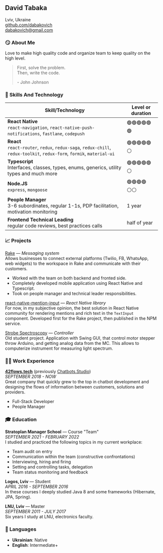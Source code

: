 ## David Tabaka

Lviv, Ukraine<br>
[github.com/dabakovich](https://github.com/dabakovich)<br>
[dabakovich@gmail.com](mailto:dabakovich@gmail.com)


### 😏 About Me

Love to make high quality code and organize team to keep quality on the high level.

> First, solve the problem.<br>
> Then, write the code.
> 
> \- John Johnson


### 🎯 Skills And Technology

|Skill/Technology|Level or duration|
|---|---|
|**React Native**<br>`react-navigation`, `react-native-push-notifications`, `fastlane`, `codepush`|🟢🟢🟢🟢🟢🟢|
|**React**<br>`react-router`, `redux`, `redux-saga`, `redux-chill`, `redux-toolkit`, `redux-form`, `formik`, `material-ui`|🟢🟢🟢🟢🟢⚪|
|**Typescript**<br>Interfaces, classes, types, enums, generics, utility types and much more|🟢🟢🟢🟢🟢⚪|
|**Node.JS**<br>`express`, `mongoose`|🟢🟢🟢🟢⚪⚪|
|**People Manager**<br>3-6 subordinates, regular 1-1s, PDP facilitation, motivation monitoring|1 year|
|**Frontend Technical Leading**<br>regular code reviews, best practices calls|half of year|

### 📈 Projects

[Rake](https://rake.ai) — *Messaging system*<br>
Allows businesses to connect external platforms (Twilio, FB, WhatsApp, web widgets) to the workspace in Rake and communicate with their customers.
* Worked with the team on both backend and fronted side.
* Completely developed mobile application using React Native and Typescript.
* Took on people manager and technical leader responsibilities.

[react-native-mention-input](https://www.npmjs.com/package/react-native-controlled-mentions) — *React Native library*<br>
For now, in my subjective opinion, the best solution in React Native community for rendering mentions and rich text in the `TextInput` component. Developed first for the Rake project, then published in the NPM service.

[Strobe Spectroscopy](https://github.com/dabakovich/StrobeSpectroscopy) — *Controller*<br>
Old student project. Application with Swing GUI, that control motor stepper throw Arduino, and getting analog data from the MC. This allows to computerize instrument for measuring light spectrum.


### 👨‍💻 Work Experience

[**42flows.tech**](https://42flows.tech) (previously [Chatbots.Studio](https://chatbots.studio/))<br>
*SEPTEMBER 2018 - NOW*<br>
Great company that quickly grew to the top in chatbot development and designing the flows of information between customers, solutions and providers.<br>
* Full-Stack Developer
* People Manager


### 🎓 Education

**Stratoplan Manager School** — Course "Team"<br>
*SEPTEMBER 2021 - FEBRUARY 2022*<br>
I studied and practiced the following topics in my current workplace:
* Team audit on entry
* Communication within the team (constructive confrontations)
* Interviewing, hiring and firing
* Setting and controlling tasks, delegation
* Team status monitoring and feedback

**Logos, Lviv** — Student<br>
*APRIL 2016 - SEPTEMBER 2016*<br>
In these courses I deeply studied Java 8 and some frameworks (Hibernate, JPA, Spring).

**LNU, Lviv** — Master<br>
*SEPTEMBER 2011 - JULY 2017*<br>
Six years I study at LNU, electronics faculty.


### 💬 Languages

* **Ukrainian**: Native
* **English**: Intermediate+
